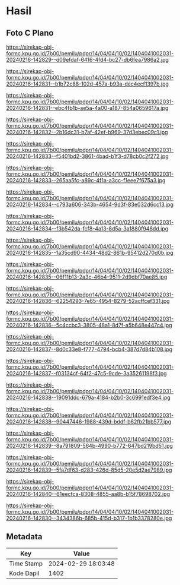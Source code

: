# Hasil

## Foto C Plano

https://sirekap-obj-formc.kpu.go.id/7b00/pemilu/pdpr/14/04/04/10/02/1404041002031-20240216-142829--d09efdaf-6416-4fd4-bc27-db6fea7986a2.jpg

https://sirekap-obj-formc.kpu.go.id/7b00/pemilu/pdpr/14/04/04/10/02/1404041002031-20240216-142831--b1b72c88-102d-457a-b93a-dec4ecf1397b.jpg

https://sirekap-obj-formc.kpu.go.id/7b00/pemilu/pdpr/14/04/04/10/02/1404041002031-20240216-142831--ebc4fb1b-ae5a-4a00-a187-854a0659617a.jpg

https://sirekap-obj-formc.kpu.go.id/7b00/pemilu/pdpr/14/04/04/10/02/1404041002031-20240216-142832--2b16dc31-b7af-42ef-b969-37d3ebec09c1.jpg

https://sirekap-obj-formc.kpu.go.id/7b00/pemilu/pdpr/14/04/04/10/02/1404041002031-20240216-142833--f5401bd2-3861-4bad-b1f3-d78cb0c2f272.jpg

https://sirekap-obj-formc.kpu.go.id/7b00/pemilu/pdpr/14/04/04/10/02/1404041002031-20240216-142833--265aa5fc-a89c-4f1a-a3cc-f1eee7f675a3.jpg

https://sirekap-obj-formc.kpu.go.id/7b00/pemilu/pdpr/14/04/04/10/02/1404041002031-20240216-142834--c793a606-343b-4654-9d3f-83e032d6cc13.jpg

https://sirekap-obj-formc.kpu.go.id/7b00/pemilu/pdpr/14/04/04/10/02/1404041002031-20240216-142834--f3b542da-fcf8-4a13-8d5a-3a1880f948dd.jpg

https://sirekap-obj-formc.kpu.go.id/7b00/pemilu/pdpr/14/04/04/10/02/1404041002031-20240216-142835--1a35cd90-4434-48d2-861b-95412d270d0b.jpg

https://sirekap-obj-formc.kpu.go.id/7b00/pemilu/pdpr/14/04/04/10/02/1404041002031-20240216-142835--06f11b13-2a3c-46b4-9511-2d9dbf70ae85.jpg

https://sirekap-obj-formc.kpu.go.id/7b00/pemilu/pdpr/14/04/04/10/02/1404041002031-20240216-142836--62254293-7e65-4954-8279-52acffcef331.jpg

https://sirekap-obj-formc.kpu.go.id/7b00/pemilu/pdpr/14/04/04/10/02/1404041002031-20240216-142836--5c4ccbc3-3805-48a1-8d7f-a5b648e447c4.jpg

https://sirekap-obj-formc.kpu.go.id/7b00/pemilu/pdpr/14/04/04/10/02/1404041002031-20240216-142837--8d0c33e8-f777-4794-bcb4-387d7d84b108.jpg

https://sirekap-obj-formc.kpu.go.id/7b00/pemilu/pdpr/14/04/04/10/02/1404041002031-20240216-142837--f03134cf-64f2-47c5-9cde-3a35261198f3.jpg

https://sirekap-obj-formc.kpu.go.id/7b00/pemilu/pdpr/14/04/04/10/02/1404041002031-20240216-142838--19091ddc-679a-4184-b2b0-3c6991edf3e4.jpg

https://sirekap-obj-formc.kpu.go.id/7b00/pemilu/pdpr/14/04/04/10/02/1404041002031-20240216-142838--90447446-1988-439d-bddf-b62fb21bb577.jpg

https://sirekap-obj-formc.kpu.go.id/7b00/pemilu/pdpr/14/04/04/10/02/1404041002031-20240216-142839--8a791809-564b-4990-b772-647bd219bd51.jpg

https://sirekap-obj-formc.kpu.go.id/7b00/pemilu/pdpr/14/04/04/10/02/1404041002031-20240216-142839--5fa7df63-d283-426d-85d5-20e5d2ae7989.jpg

https://sirekap-obj-formc.kpu.go.id/7b00/pemilu/pdpr/14/04/04/10/02/1404041002031-20240216-142840--61eecfca-8308-4855-aa8b-b15f78698702.jpg

https://sirekap-obj-formc.kpu.go.id/7b00/pemilu/pdpr/14/04/04/10/02/1404041002031-20240216-142830--3434386b-685b-415d-b317-1b1b3378280e.jpg


## Metadata

| Key        | Value               |
| ---------- | ------------------- |
| Time Stamp | 2024-02-29 18:03:48 |
| Kode Dapil | 1402                |



